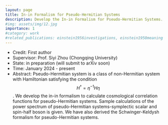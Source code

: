 ```yaml
---
layout: page
title: In-in Formalism for Pseudo-Hermitian Systems
description: Develop the In-in Formalism for Pseudo-Hermitian Systems. 
#img: assets/img/12.jpg
importance: 1
#category: work
#related_publications: einstein1956investigations, einstein1950meaning
---
```


- Credit: First author
- Supervisor: Prof. Siyi Zhou (Chongqing University)
- State: in preparation (will submit to arXiv soon)
- Time: January 2024 - present
- Abstract: Pseudo-Hermitian system is a class of non-Hermitian system with Hamiltonian satisfying the condition $$H^\dagger=\eta^{-1}H\eta$$. We develop the in-in formalism to calculate cosmological correlation functions for pseudo-Hermitian systems. Sample calculations of the power spectrum of pseudo-Hermitian systems-symplectic scalar and spin-half boson is given. We have also derived the Schwinger-Keldysh formalism for pseudo-Hermitian systems.